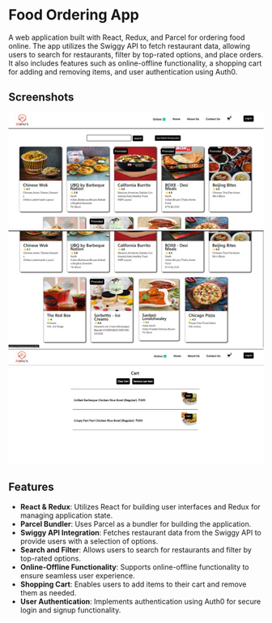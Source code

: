 # Food Ordering App

A web application built with React, Redux, and Parcel for ordering food online. The app utilizes the Swiggy API to fetch restaurant data, allowing users to search for
restaurants, filter by top-rated options, and place orders. It also includes features such as online-offline functionality, a shopping cart for adding and removing 
items, and user authentication using Auth0.

## Screenshots
![Screenshot 1](app-img-1.jpg)
![Screenshot 2](app-img-2.jpg)
![Screenshot 2](app-img-3.jpg)
## Features

- **React & Redux**: Utilizes React for building user interfaces and Redux for managing application state.
- **Parcel Bundler**: Uses Parcel as a bundler for building the application.
- **Swiggy API Integration**: Fetches restaurant data from the Swiggy API to provide users with a selection of options.
- **Search and Filter**: Allows users to search for restaurants and filter by top-rated options.
- **Online-Offline Functionality**: Supports online-offline functionality to ensure seamless user experience.
- **Shopping Cart**: Enables users to add items to their cart and remove them as needed.
- **User Authentication**: Implements authentication using Auth0 for secure login and signup functionality.
